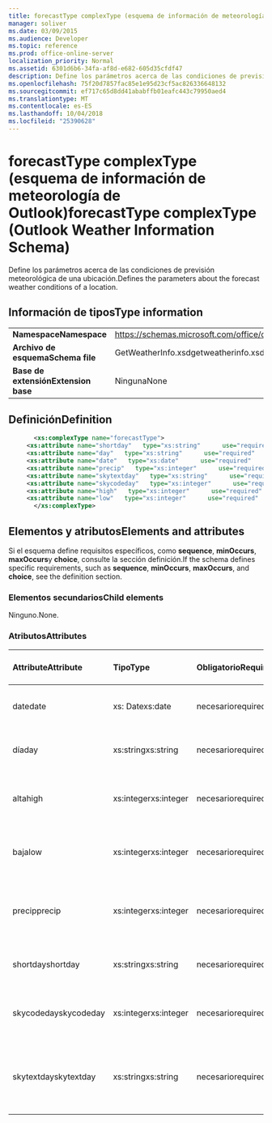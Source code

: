 ```yaml
---
title: forecastType complexType (esquema de información de meteorología de Outlook)
manager: soliver
ms.date: 03/09/2015
ms.audience: Developer
ms.topic: reference
ms.prod: office-online-server
localization_priority: Normal
ms.assetid: 6301d6b6-34fa-af8d-e682-605d35cfdf47
description: Define los parámetros acerca de las condiciones de previsión meteorológica de una ubicación.
ms.openlocfilehash: 75f20d7857fac85e1e95d23cf5ac826336648132
ms.sourcegitcommit: ef717c65d8dd41ababffb01eafc443c79950aed4
ms.translationtype: MT
ms.contentlocale: es-ES
ms.lasthandoff: 10/04/2018
ms.locfileid: "25390628"
---
```

# <a name="forecasttype-complextype-outlook-weather-information-schema"></a><span data-ttu-id="06316-103">forecastType complexType (esquema de información de meteorología de Outlook)</span><span class="sxs-lookup"><span data-stu-id="06316-103">forecastType complexType (Outlook Weather Information Schema)</span></span>

<span data-ttu-id="06316-104">Define los parámetros acerca de las condiciones de previsión meteorológica de una ubicación.</span><span class="sxs-lookup"><span data-stu-id="06316-104">Defines the parameters about the forecast weather conditions of a location.</span></span>
  
## <a name="type-information"></a><span data-ttu-id="06316-105">Información de tipos</span><span class="sxs-lookup"><span data-stu-id="06316-105">Type information</span></span>

|||
|:-----|:-----|
|<span data-ttu-id="06316-106">**Namespace**</span><span class="sxs-lookup"><span data-stu-id="06316-106">**Namespace**</span></span> <br/> |https://schemas.microsoft.com/office/outlook/15/getweatherinfo.xsd  <br/> |
|<span data-ttu-id="06316-107">**Archivo de esquema**</span><span class="sxs-lookup"><span data-stu-id="06316-107">**Schema file**</span></span> <br/> |<span data-ttu-id="06316-108">GetWeatherInfo.xsd</span><span class="sxs-lookup"><span data-stu-id="06316-108">getweatherinfo.xsd</span></span>  <br/> |
|<span data-ttu-id="06316-109">**Base de extensión**</span><span class="sxs-lookup"><span data-stu-id="06316-109">**Extension base**</span></span> <br/> |<span data-ttu-id="06316-110">Ninguna</span><span class="sxs-lookup"><span data-stu-id="06316-110">None</span></span>  <br/> |
   
## <a name="definition"></a><span data-ttu-id="06316-111">Definición</span><span class="sxs-lookup"><span data-stu-id="06316-111">Definition</span></span>

```XML
       <xs:complexType name="forecastType">
     <xs:attribute name="shortday"   type="xs:string"      use="required"     />
     <xs:attribute name="day"   type="xs:string"      use="required"     />
     <xs:attribute name="date"   type="xs:date"      use="required"     />
     <xs:attribute name="precip"   type="xs:integer"      use="required"     />
     <xs:attribute name="skytextday"   type="xs:string"      use="required"     />
     <xs:attribute name="skycodeday"   type="xs:integer"      use="required"     />
     <xs:attribute name="high"   type="xs:integer"      use="required"     />
     <xs:attribute name="low"   type="xs:integer"      use="required"     />
       </xs:complexType>

```

## <a name="elements-and-attributes"></a><span data-ttu-id="06316-112">Elementos y atributos</span><span class="sxs-lookup"><span data-stu-id="06316-112">Elements and attributes</span></span>

<span data-ttu-id="06316-113">Si el esquema define requisitos específicos, como **sequence**, **minOccurs**, **maxOccurs**y **choice**, consulte la sección definición.</span><span class="sxs-lookup"><span data-stu-id="06316-113">If the schema defines specific requirements, such as **sequence**, **minOccurs**, **maxOccurs**, and **choice**, see the definition section.</span></span> 
  
### <a name="child-elements"></a><span data-ttu-id="06316-114">Elementos secundarios</span><span class="sxs-lookup"><span data-stu-id="06316-114">Child elements</span></span>

<span data-ttu-id="06316-115">Ninguno.</span><span class="sxs-lookup"><span data-stu-id="06316-115">None.</span></span>
  
### <a name="attributes"></a><span data-ttu-id="06316-116">Atributos</span><span class="sxs-lookup"><span data-stu-id="06316-116">Attributes</span></span>

|<span data-ttu-id="06316-117">**Attribute**</span><span class="sxs-lookup"><span data-stu-id="06316-117">**Attribute**</span></span>|<span data-ttu-id="06316-118">**Tipo**</span><span class="sxs-lookup"><span data-stu-id="06316-118">**Type**</span></span>|<span data-ttu-id="06316-119">**Obligatorio**</span><span class="sxs-lookup"><span data-stu-id="06316-119">**Required**</span></span>|<span data-ttu-id="06316-120">**Descripción**</span><span class="sxs-lookup"><span data-stu-id="06316-120">**Description**</span></span>|<span data-ttu-id="06316-121">**Valores posibles**</span><span class="sxs-lookup"><span data-stu-id="06316-121">**Possible values**</span></span>|
|:-----|:-----|:-----|:-----|:-----|
|<span data-ttu-id="06316-122">date</span><span class="sxs-lookup"><span data-stu-id="06316-122">date</span></span>  <br/> |<span data-ttu-id="06316-123">xs: Date</span><span class="sxs-lookup"><span data-stu-id="06316-123">xs:date</span></span>  <br/> |<span data-ttu-id="06316-124">necesario</span><span class="sxs-lookup"><span data-stu-id="06316-124">required</span></span>  <br/> |<span data-ttu-id="06316-125">Especifica la fecha de la previsión.</span><span class="sxs-lookup"><span data-stu-id="06316-125">Specifies the date for the forecast.</span></span>  <br/> |<span data-ttu-id="06316-126">Un valor de tipo de xs: Date</span><span class="sxs-lookup"><span data-stu-id="06316-126">A value of the type xs:date</span></span>  <br/> |
|<span data-ttu-id="06316-127">día</span><span class="sxs-lookup"><span data-stu-id="06316-127">day</span></span>  <br/> |<span data-ttu-id="06316-128">xs:string</span><span class="sxs-lookup"><span data-stu-id="06316-128">xs:string</span></span>  <br/> |<span data-ttu-id="06316-129">necesario</span><span class="sxs-lookup"><span data-stu-id="06316-129">required</span></span>  <br/> |<span data-ttu-id="06316-130">Especifica un día para la previsión.</span><span class="sxs-lookup"><span data-stu-id="06316-130">Specifies a day for the forecast.</span></span>  <br/> |<span data-ttu-id="06316-131">Un valor del tipo xs: String</span><span class="sxs-lookup"><span data-stu-id="06316-131">A value of the type xs:string</span></span>  <br/> |
|<span data-ttu-id="06316-132">alta</span><span class="sxs-lookup"><span data-stu-id="06316-132">high</span></span>  <br/> |<span data-ttu-id="06316-133">xs:integer</span><span class="sxs-lookup"><span data-stu-id="06316-133">xs:integer</span></span>  <br/> |<span data-ttu-id="06316-134">necesario</span><span class="sxs-lookup"><span data-stu-id="06316-134">required</span></span>  <br/> |<span data-ttu-id="06316-135">Especifica la temperatura máxima prevista.</span><span class="sxs-lookup"><span data-stu-id="06316-135">Specifies the forecasted highest temperature.</span></span>  <br/> |<span data-ttu-id="06316-136">Un valor del tipo xs: Integer</span><span class="sxs-lookup"><span data-stu-id="06316-136">A value of the type xs:integer</span></span>  <br/> |
|<span data-ttu-id="06316-137">baja</span><span class="sxs-lookup"><span data-stu-id="06316-137">low</span></span>  <br/> |<span data-ttu-id="06316-138">xs:integer</span><span class="sxs-lookup"><span data-stu-id="06316-138">xs:integer</span></span>  <br/> |<span data-ttu-id="06316-139">necesario</span><span class="sxs-lookup"><span data-stu-id="06316-139">required</span></span>  <br/> |<span data-ttu-id="06316-140">Especifica la temperatura más baja prevista.</span><span class="sxs-lookup"><span data-stu-id="06316-140">Specifies the forecasted lowest temperature.</span></span>  <br/> |<span data-ttu-id="06316-141">Un valor del tipo xs: Integer</span><span class="sxs-lookup"><span data-stu-id="06316-141">A value of the type xs:integer</span></span>  <br/> |
|<span data-ttu-id="06316-142">precip</span><span class="sxs-lookup"><span data-stu-id="06316-142">precip</span></span>  <br/> |<span data-ttu-id="06316-143">xs:integer</span><span class="sxs-lookup"><span data-stu-id="06316-143">xs:integer</span></span>  <br/> |<span data-ttu-id="06316-144">necesario</span><span class="sxs-lookup"><span data-stu-id="06316-144">required</span></span>  <br/> |<span data-ttu-id="06316-145">Especifica la posibilidad de porcentaje de precipitación.</span><span class="sxs-lookup"><span data-stu-id="06316-145">Specifies the percentage possibility of precipitation.</span></span>  <br/> |<span data-ttu-id="06316-146">Un valor del tipo xs: Integer</span><span class="sxs-lookup"><span data-stu-id="06316-146">A value of the type xs:integer</span></span>  <br/> |
|<span data-ttu-id="06316-147">shortday</span><span class="sxs-lookup"><span data-stu-id="06316-147">shortday</span></span>  <br/> |<span data-ttu-id="06316-148">xs:string</span><span class="sxs-lookup"><span data-stu-id="06316-148">xs:string</span></span>  <br/> |<span data-ttu-id="06316-149">necesario</span><span class="sxs-lookup"><span data-stu-id="06316-149">required</span></span>  <br/> |<span data-ttu-id="06316-150">Especifica un día de forma abreviada.</span><span class="sxs-lookup"><span data-stu-id="06316-150">Specifies a day in abbreviated form.</span></span>  <br/> |<span data-ttu-id="06316-151">Un valor del tipo xs: String</span><span class="sxs-lookup"><span data-stu-id="06316-151">A value of the type xs:string</span></span>  <br/> |
|<span data-ttu-id="06316-152">skycodeday</span><span class="sxs-lookup"><span data-stu-id="06316-152">skycodeday</span></span>  <br/> |<span data-ttu-id="06316-153">xs:integer</span><span class="sxs-lookup"><span data-stu-id="06316-153">xs:integer</span></span>  <br/> |<span data-ttu-id="06316-154">necesario</span><span class="sxs-lookup"><span data-stu-id="06316-154">required</span></span>  <br/> |<span data-ttu-id="06316-155">Especifica un código de las condiciones previstas.</span><span class="sxs-lookup"><span data-stu-id="06316-155">Specifies a code for the forecasted conditions.</span></span>  <br/> |<span data-ttu-id="06316-156">Un valor del tipo xs: Integer</span><span class="sxs-lookup"><span data-stu-id="06316-156">A value of the type xs:integer</span></span>  <br/> |
|<span data-ttu-id="06316-157">skytextday</span><span class="sxs-lookup"><span data-stu-id="06316-157">skytextday</span></span>  <br/> |<span data-ttu-id="06316-158">xs:string</span><span class="sxs-lookup"><span data-stu-id="06316-158">xs:string</span></span>  <br/> |<span data-ttu-id="06316-159">necesario</span><span class="sxs-lookup"><span data-stu-id="06316-159">required</span></span>  <br/> |<span data-ttu-id="06316-160">Especifica una o dos palabras que describen las condiciones previstas.</span><span class="sxs-lookup"><span data-stu-id="06316-160">Specifies one to two words that describe the forecasted conditions.</span></span>  <br/> |<span data-ttu-id="06316-161">Un valor del tipo xs: String</span><span class="sxs-lookup"><span data-stu-id="06316-161">A value of the type xs:string</span></span>  <br/> |
   

